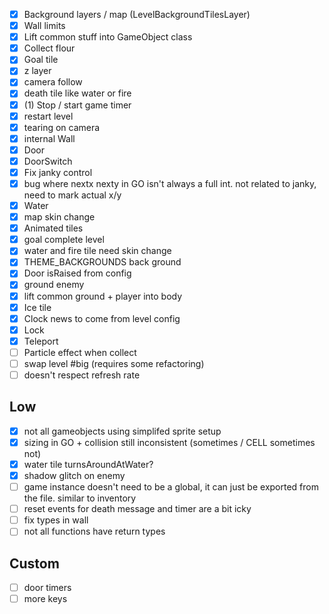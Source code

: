 - [x] Background layers / map (LevelBackgroundTilesLayer)
- [x] Wall limits
- [x] Lift common stuff into GameObject class
- [x] Collect flour
- [x] Goal tile
- [x] z layer
- [x] camera follow
- [x] death tile like water or fire
- [x] (1) Stop / start game timer
- [x] restart level
- [x] tearing on camera
- [x] internal Wall
- [x] Door
- [x] DoorSwitch
- [x] Fix janky control
- [x] bug where nextx nexty in GO isn't always a full int. not related to janky, need to mark actual x/y
- [x] Water
- [x] map skin change
- [x] Animated tiles
- [x] goal complete level
- [x] water and fire tile need skin change
- [x] THEME_BACKGROUNDS back ground
- [x] Door isRaised from config
- [x] ground enemy
- [x] lift common ground + player into body
- [x] Ice tile
- [x] Clock news to come from level config
- [x] Lock
- [x] Teleport
- [ ] Particle effect when collect
- [ ] swap level #big (requires some refactoring)
- [ ] doesn't respect refresh rate

## Low

- [x] not all gameobjects using simplifed sprite setup
- [x] sizing in GO + collision still inconsistent (sometimes / CELL sometimes not)
- [x] water tile turnsAroundAtWater?
- [x] shadow glitch on enemy
- [ ] game instance doesn't need to be a global, it can just be exported from the file. similar to inventory
- [ ] reset events for death message and timer are a bit icky
- [ ] fix types in wall
- [ ] not all functions have return types

## Custom

- [ ] door timers
- [ ] more keys
